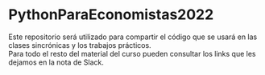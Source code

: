 # PythonParaEconomistas2022
Este repositorio será utilizado para compartir el código que se usará en las clases sincrónicas y los trabajos prácticos.  
Para todo el resto del material del curso pueden consultar los links que les dejamos en la nota de Slack.
